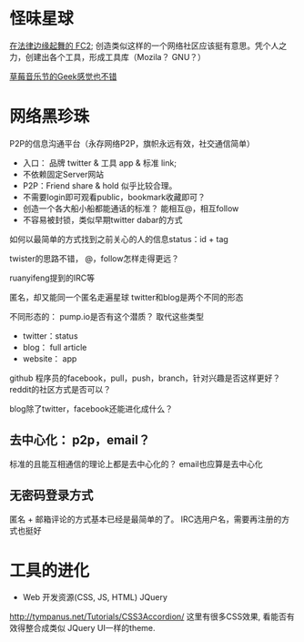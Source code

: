# 怪味星球
[在法律边缘起舞的 FC2](http://www.geekpark.net/read/view/198184);
创造类似这样的一个网络社区应该挺有意思。凭个人之力，创建出各个工具，形成工具库（Mozila？ GNU？）

[草莓音乐节的Geek感觉也不错](http://www.huxiu.com/article/33006/1.html)

# 网络黑珍珠

P2P的信息沟通平台（永存网络P2P，旗帜永远有效，社交通信简单）

- 入口： 品牌 twitter & 工具 app & 标准 link;
- 不依赖固定Server网站
- P2P：Friend share & hold 似乎比较合理。
- 不需要login即可观看public，bookmark收藏即可？
- 创造一个各大船小船都能通话的标准？ 能相互@，相互follow
- 不容易被封锁，类似早期twitter dabar的方式


如何以最简单的方式找到之前关心的人的信息status：id + tag

twister的思路不错， @，follow怎样走得更远？

ruanyifeng提到的IRC等

匿名，却又能同一个匿名走遍星球
twitter和blog是两个不同的形态

不同形态的： pump.io是否有这个潜质？ 取代这些类型
- twitter：status
- blog： full article
- website： app

github 程序员的facebook，pull，push，branch，针对兴趣是否这样更好？
reddit的社区方式是否可以？

blog除了twitter，facebook还能进化成什么？

## 去中心化： p2p，email？
标准的且能互相通信的理论上都是去中心化的？
email也应算是去中心化

## 无密码登录方式
匿名 + 邮箱评论的方式基本已经是最简单的了。
IRC选用户名，需要再注册的方式也挺好


# 工具的进化

* Web 开发资源(CSS, JS, HTML)
JQuery

http://tympanus.net/Tutorials/CSS3Accordion/
这里有很多CSS效果, 看能否有效得整合成类似 JQuery UI一样的theme.

